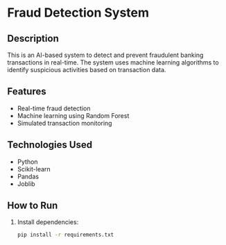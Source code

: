 # Fraud Detection System

## Description
This is an AI-based system to detect and prevent fraudulent banking transactions in real-time. The system uses machine learning algorithms to identify suspicious activities based on transaction data.

## Features
- Real-time fraud detection
- Machine learning using Random Forest
- Simulated transaction monitoring

## Technologies Used
- Python
- Scikit-learn
- Pandas
- Joblib

## How to Run
1. Install dependencies:
   ```bash
   pip install -r requirements.txt
